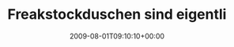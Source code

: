 ---
retweeted: false
source: <a href="http://twitter.com" rel="nofollow">Twitter Web Client</a>
entities:
  hashtags: []
  symbols: []
  user_mentions: []
  urls: []
display_text_range:
- '0'
- '85'
favorite_count: '0'
id_str: '3067859281'
truncated: false
retweet_count: '0'
id: '3067859281'
created_at: Sat Aug 01 09:10:10 +0000 2009
favorited: false
full_text: Freakstockduschen sind eigentlich Kneippkuren. Nur oft genug ohne das warme
  Wasser...
lang: de
tags:
- pesos:twitter
date: '2009-08-01T09:10:10+00:00'
src: https://twitter.com/bascht/status/3067859281
original_url: https://twitter.com/bascht/status/3067859281
type: twitter_tweet
text: Freakstockduschen sind eigentlich Kneippkuren. Nur oft genug ohne das warme
  Wasser...
title: Freakstockduschen sind eigentli

---